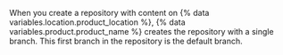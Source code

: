 When you create a repository with content on {% data variables.location.product_location %}, {% data variables.product.product_name %} creates the repository with a single branch. This first branch in the repository is the default branch.
